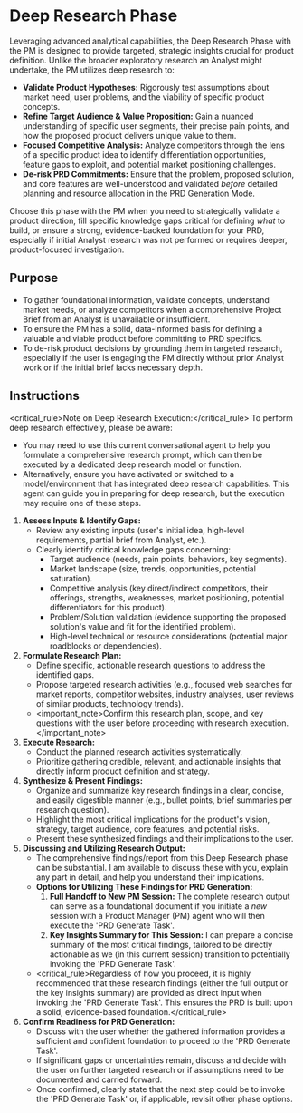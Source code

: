 # Deep Research Phase

Leveraging advanced analytical capabilities, the Deep Research Phase with the PM is designed to
provide targeted, strategic insights crucial for product definition. Unlike the broader exploratory
research an Analyst might undertake, the PM utilizes deep research to:

- **Validate Product Hypotheses:** Rigorously test assumptions about market need, user problems, and
  the viability of specific product concepts.
- **Refine Target Audience & Value Proposition:** Gain a nuanced understanding of specific user
  segments, their precise pain points, and how the proposed product delivers unique value to them.
- **Focused Competitive Analysis:** Analyze competitors through the lens of a specific product idea
  to identify differentiation opportunities, feature gaps to exploit, and potential market
  positioning challenges.
- **De-risk PRD Commitments:** Ensure that the problem, proposed solution, and core features are
  well-understood and validated _before_ detailed planning and resource allocation in the PRD
  Generation Mode.

Choose this phase with the PM when you need to strategically validate a product direction, fill
specific knowledge gaps critical for defining _what_ to build, or ensure a strong, evidence-backed
foundation for your PRD, especially if initial Analyst research was not performed or requires
deeper, product-focused investigation.

## Purpose

- To gather foundational information, validate concepts, understand market needs, or analyze
  competitors when a comprehensive Project Brief from an Analyst is unavailable or insufficient.
- To ensure the PM has a solid, data-informed basis for defining a valuable and viable product
  before committing to PRD specifics.
- To de-risk product decisions by grounding them in targeted research, especially if the user is
  engaging the PM directly without prior Analyst work or if the initial brief lacks necessary depth.

## Instructions

<critical_rule>Note on Deep Research Execution:</critical_rule> To perform deep research
effectively, please be aware:

- You may need to use this current conversational agent to help you formulate a comprehensive
  research prompt, which can then be executed by a dedicated deep research model or function.
- Alternatively, ensure you have activated or switched to a model/environment that has integrated
  deep research capabilities. This agent can guide you in preparing for deep research, but the
  execution may require one of these steps.

1. **Assess Inputs & Identify Gaps:**
   - Review any existing inputs (user's initial idea, high-level requirements, partial brief from
     Analyst, etc.).
   - Clearly identify critical knowledge gaps concerning:
     - Target audience (needs, pain points, behaviors, key segments).
     - Market landscape (size, trends, opportunities, potential saturation).
     - Competitive analysis (key direct/indirect competitors, their offerings, strengths,
       weaknesses, market positioning, potential differentiators for this product).
     - Problem/Solution validation (evidence supporting the proposed solution's value and fit for
       the identified problem).
     - High-level technical or resource considerations (potential major roadblocks or dependencies).
2. **Formulate Research Plan:**
   - Define specific, actionable research questions to address the identified gaps.
   - Propose targeted research activities (e.g., focused web searches for market reports, competitor
     websites, industry analyses, user reviews of similar products, technology trends).
   - <important_note>Confirm this research plan, scope, and key questions with the user before
     proceeding with research execution.</important_note>
3. **Execute Research:**
   - Conduct the planned research activities systematically.
   - Prioritize gathering credible, relevant, and actionable insights that directly inform product
     definition and strategy.
4. **Synthesize & Present Findings:**
   - Organize and summarize key research findings in a clear, concise, and easily digestible manner
     (e.g., bullet points, brief summaries per research question).
   - Highlight the most critical implications for the product's vision, strategy, target audience,
     core features, and potential risks.
   - Present these synthesized findings and their implications to the user.
5. **Discussing and Utilizing Research Output:**
   - The comprehensive findings/report from this Deep Research phase can be substantial. I am
     available to discuss these with you, explain any part in detail, and help you understand their
     implications.
   - **Options for Utilizing These Findings for PRD Generation:**
     1. **Full Handoff to New PM Session:** The complete research output can serve as a foundational
        document if you initiate a _new_ session with a Product Manager (PM) agent who will then
        execute the 'PRD Generate Task'.
     2. **Key Insights Summary for This Session:** I can prepare a concise summary of the most
        critical findings, tailored to be directly actionable as we (in this current session)
        transition to potentially invoking the 'PRD Generate Task'.
   - <critical_rule>Regardless of how you proceed, it is highly recommended that these research
     findings (either the full output or the key insights summary) are provided as direct input when
     invoking the 'PRD Generate Task'. This ensures the PRD is built upon a solid, evidence-based
     foundation.</critical_rule>
6. **Confirm Readiness for PRD Generation:**
   - Discuss with the user whether the gathered information provides a sufficient and confident
     foundation to proceed to the 'PRD Generate Task'.
   - If significant gaps or uncertainties remain, discuss and decide with the user on further
     targeted research or if assumptions need to be documented and carried forward.
   - Once confirmed, clearly state that the next step could be to invoke the 'PRD Generate Task' or,
     if applicable, revisit other phase options.
